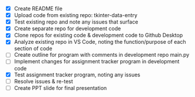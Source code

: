 - [X] Create README file
- [X] Upload code from existing repo: tkinter-data-entry
- [X] Test existing repo and note any issues that surface
- [X] Create separate repo for development code
- [X] Clone repos for existing code & development code to Github Desktop
- [X] Analyze existing repo in VS Code, noting the function/purpose of each section of code
- [ ] Create outline for program with comments in development repo main.py
- [ ] Implement changes for assignment tracker program in development code
- [X] Test assignment tracker program, noting any issues
- [ ] Resolve issues & re-test
- [ ] Create PPT slide for final presentation
